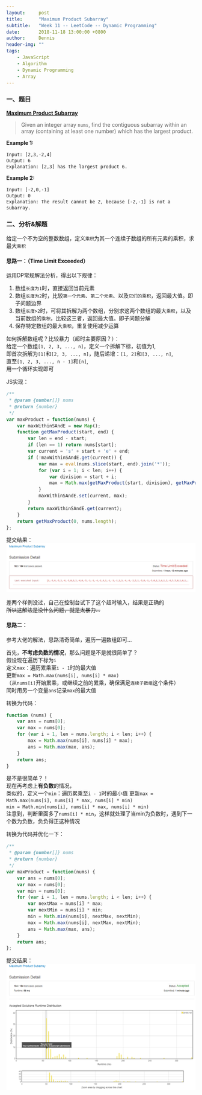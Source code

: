 ```yaml
---
layout:     post
title:      "Maximum Product Subarray"
subtitle:   "Week 11 -- LeetCode -- Dynamic Programming"
date:       2018-11-18 13:00:00 +0800
author:     Dennis
header-img: ""
tags:
    - JavaScript
    - Algorithm
    - Dynamic Programming
    - Array
---
```


### 一、题目

[**Maximum Product Subarray**](https://leetcode.com/problems/maximum-product-subarray/)

> Given an integer array `nums`, find the contiguous subarray within an array (containing at least one number) which has the largest product.

**Example 1:**
```
Input: [2,3,-2,4]
Output: 6
Explanation: [2,3] has the largest product 6.
```

**Example 2:**
```
Input: [-2,0,-1]
Output: 0
Explanation: The result cannot be 2, because [-2,-1] is not a subarray.
```

### 二、分析&解题

给定一个不为空的整数数组，定义`乘积`为其一个连续子数组的所有元素的乘积，求最大`乘积`

#### 思路一：（Time Limit Exceeded）

运用DP常规解法分析，得出以下规律：
1. 数组`长度为1`时，直接返回当前元素
2. 数组`长度为2`时，比较`第一个元素`、`第二个元素`、以及`它们的乘积`，返回最大值。即子问题边界
3. 数组`长度>2`时，可将其拆解为两个数组，分别求这两个数组的最大`乘积`，以及当前数组的`乘积`，比较这三者，返回最大值。即子问题分解
4. 保存特定数组的最大`乘积`，重复使用减少运算

如何拆解数组呢？比较暴力（超时主要原因？）：  
给定一个数组`[1, 2, 3, ..., n]`，定义一个拆解下标，初值为1,  
即首次拆解为`[1]`和`[2, 3, ..., n]`，随后递增：`[1, 2]`和`[3, ..., n]`,   
直至`[1, 2, 3, ..., n - 1]`和`[n]`,  
用一个循环实现即可

JS实现：
``` javascript
/**
 * @param {number[]} nums
 * @return {number}
 */
var maxProduct = function(nums) {
    var maxWithinSAndE = new Map();
    function getMaxProduct(start, end) {
        var len = end - start;
        if (len == 1) return nums[start];
        var current = 's' + start + 'e' + end;
        if (!maxWithinSAndE.get(current)) {
            var max = eval(nums.slice(start, end).join('*'));
            for (var i = 1; i < len; i++) {
                var division = start + i;
                max = Math.max(getMaxProduct(start, division), getMaxProduct(division, end), max);
            }
            maxWithinSAndE.set(current, max);
        }
        return maxWithinSAndE.get(current);
    }
    return getMaxProduct(0, nums.length);
};
```

提交结果：
![TLE](/img/in-post/Algorithm/MaximumProductSubarray/JSTLE.png)

差两个样例没过，自己在控制台试下了这个超时输入，结果是正确的  
~~所以这解法是没什么问题，就是太暴力...~~

#### 思路二：

参考大佬的解法，思路清奇简单，遍历一遍数组即可... 

首先，**不考虑负数的情况**，那么问题是不是就很简单了？  
假设现在遍历下标为`i`  
定义`max`：遍历累乘至`i - 1`时的最大值  
更新`max = Math.max(nums[i], nums[i] * max)`  
（从`nums[i]`开始累乘，或继续之前的累乘，确保满足`连续子数组`这个条件）  
同时用另一个变量`ans`记录`max`的最大值  

转换为代码：
```javascript
function (nums) {
    var ans = nums[0];
    var max = nums[0];
    for (var i = 1, len = nums.length; i < len; i++) {
        max = Math.max(nums[i], nums[i] * max);
        ans = Math.max(max, ans);
    }
    return ans;
}
```

是不是很简单？！  
现在再考虑上**有负数**的情况，  
类似的，定义一个`min`：遍历累乘至`i - 1`时的最小值
更新`max = Math.max(nums[i], nums[i] * max, nums[i] * min)`  
`min = Math.min(nums[i], nums[i] * max, nums[i] * min)`  
注意到，判断里面多了`nums[i] * min`，这样就处理了当min为负数时，遇到下一个数为负数，负负得正这种情况  

转换为代码并优化一下：
```javascript
/**
 * @param {number[]} nums
 * @return {number}
 */
var maxProduct = function(nums) {
    var ans = nums[0];
    var max = nums[0];
    var min = nums[0];
    for (var i = 1, len = nums.length; i < len; i++) {
        var nextMax = nums[i] * max;
        var nextMin = nums[i] * min;
        min = Math.min(nums[i], nextMax, nextMin);
        max = Math.max(nums[i], nextMax, nextMin);
        ans = Math.max(max, ans);
    }
    return ans;
};
```

提交结果：
![AC](/img/in-post/Algorithm/MaximumProductSubarray/JSAC.png)
